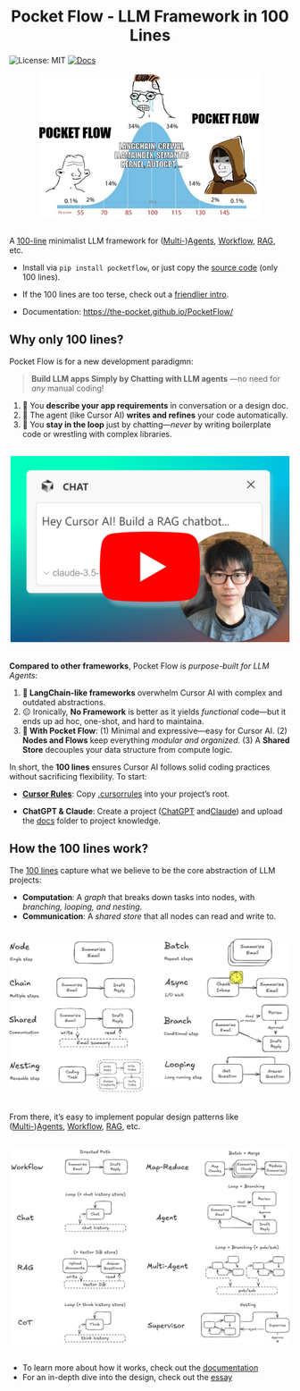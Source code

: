 <h1 align="center">Pocket Flow - LLM Framework in 100 Lines</h1>



![License: MIT](https://img.shields.io/badge/License-MIT-yellow.svg)
[![Docs](https://img.shields.io/badge/docs-latest-blue)](https://the-pocket.github.io/PocketFlow/)

<div align="center">
  <img src="./assets/minillmflow.jpg" width="400"/>
</div>

<br>

A [100-line](pocketflow/__init__.py) minimalist LLM framework for ([Multi-](https://the-pocket.github.io/PocketFlow/multi_agent.html))[Agents](https://the-pocket.github.io/PocketFlow/agent.html), [Workflow](https://the-pocket.github.io/PocketFlow/decomp.html), [RAG](https://the-pocket.github.io/PocketFlow/rag.html), etc.

- Install via  ```pip install pocketflow```, or just copy the [source code](pocketflow/__init__.py) (only 100 lines).

- If the 100 lines are too terse, check out a [friendlier intro](https://chatgpt.com/share/678564bd-1ba4-8000-98e4-a6ffe363c1b8).

- Documentation: https://the-pocket.github.io/PocketFlow/

## Why only 100 lines?

Pocket Flow is for a new development paradigmn: 

> **Build LLM apps Simply by Chatting with LLM agents** —no need for *any* manual coding!

1. 📝 You **describe your app requirements** in conversation or a design doc.
2. 🤖 The agent (like Cursor AI) **writes and refines** your code automatically.
3. 💬 You **stay in the loop** just by chatting—*never* by writing boilerplate code or wrestling with complex libraries.

<br>
<div align="center">
  <a href="https://youtu.be/0Pv5HVoVBYE" target="_blank">
    <img src="./assets/youtube.png" width="500" alt="IMAGE ALT TEXT" style="cursor: pointer;">
  </a>
</div>
<br>


**Compared to other frameworks**, Pocket Flow is *purpose-built for LLM Agents*:

1. **🫠 LangChain-like frameworks** overwhelm Cursor AI with complex and outdated abstractions.
2. 😐  Ironically, **No Framework** is better as it yields  *functional* code—but it ends up ad hoc, one-shot, and hard to maintaina.
3. **🥰 With Pocket Flow**: (1) Minimal and expressive—easy for Cursor AI. (2) **Nodes and Flows** keep everything *modular and organized*. (3) A **Shared Store** decouples your data structure from compute logic.

In short, the **100 lines** ensures Cursor AI follows solid coding practices without sacrificing flexibility. To start:

  - **[Cursor Rules](https://docs.cursor.com/context/rules-for-ai)**: Copy [.cursorrules](assets/.cursorrules) into your project’s root.

  - **ChatGPT & Claude**: Create a project ([ChatGPT](https://help.openai.com/en/articles/10169521-using-projects-in-chatgpt) and[Claude](https://www.anthropic.com/news/projects)) and upload the [docs](docs) folder to project knowledge.
  

## How the 100 lines work?

The [100 lines](pocketflow/__init__.py) capture what we believe to be the core abstraction of LLM projects:
 - **Computation**: A *graph* that breaks down tasks into nodes, with *branching, looping,  and nesting*.
 - **Communication**: A *shared store* that all nodes can read and write to.

<br>
<div align="center">
  <img src="./assets/abstraction.png" width="600"/>
</div>
<br>

From there, it’s easy to implement popular design patterns like ([Multi-](https://the-pocket.github.io/PocketFlow/multi_agent.html))[Agents](https://the-pocket.github.io/PocketFlow/agent.html), [Workflow](https://the-pocket.github.io/PocketFlow/decomp.html), [RAG](https://the-pocket.github.io/PocketFlow/rag.html), etc.

<br>
<div align="center">
  <img src="./assets/paradigm.png" width="600"/>
</div>
<br>

- To learn more about how it works, check out the [documentation](https://the-pocket.github.io/PocketFlow/)
- For an in-depth dive into the design, check out the [essay](https://github.com/The-Pocket/.github/blob/main/profile/pocketflow.md)

